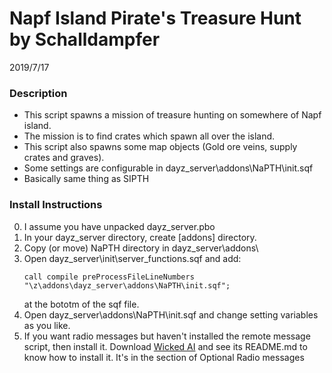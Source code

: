 Napf Island Pirate's Treasure Hunt by Schalldampfer
==============
2019/7/17

### Description
- This script spawns a mission of treasure hunting on somewhere of Napf island.
- The mission is to find crates which spawn all over the island.
- This script also spawns some map objects (Gold ore veins, supply crates and graves).
- Some settings are configurable in dayz_server\addons\NaPTH\init.sqf
- Basically same thing as SIPTH
### Install Instructions
0.	I assume you have unpacked dayz_server.pbo
1.	In your dayz_server directory, create [addons] directory.
2.	Copy (or move) NaPTH directory in dayz_server\addons\
3.	Open dayz_server\init\server_functions.sqf and add:
	~~~~
	call compile preProcessFileLineNumbers "\z\addons\dayz_server\addons\NaPTH\init.sqf";
	~~~~
	at the bototm of the sqf file.
4.	Open dayz_server\addons\NaPTH\init.sqf and change setting variables as you like.
5.	If you want radio messages but haven't installed the remote message script, then install it.
	Download [Wicked AI](https://github.com/f3cuk/WICKED-AI/archive/master.zip) and see its README.md to know how to install it.
	It's in the section of Optional Radio messages



